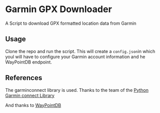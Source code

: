 # Garmin GPX Downloader
A Script to download GPX formatted location data from Garmin

## Usage

Clone the repo and run the script. This will create a `config.json`in which youl will have to configure your Garmin account information and he WayPointDB endpoint.


## References

The garminconnect library is used. 
Thanks to the team of the [Python Garmin connect Library](https://github.com/cyberjunky/python-garminconnect)

And thanks to [WayPointDB](https://github.com/yniverz/WayPointDB)



